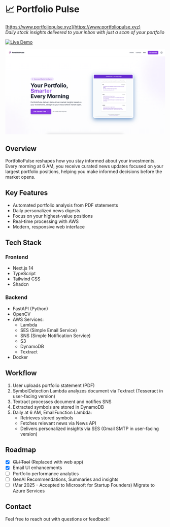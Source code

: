 # 📈 Portfolio Pulse

[https://www.portfoliopulse.xyz](https://www.portfoliopulse.xyz) <br>
_Daily stock insights delivered to your inbox with just a scan of your portfolio_

[![Live Demo](https://img.shields.io/badge/Live-Demo-brightgreen)](https://www.portfoliopulse.xyz)

<!-- [![Made with Python](https://img.shields.io/badge/Made%20with-Python-blue)](https://www.python.org/)
[![AWS Services](https://img.shields.io/badge/Powered%20by-AWS-orange)](https://aws.amazon.com/) -->

<img src="client\public\image.png" alt="Portfolio Pulse Demo" width="600"/>

## Overview

PortfolioPulse reshapes how you stay informed about your investments. Every morning at 6 AM, you receive curated news updates focused on your largest portfolio positions, helping you make informed decisions before the market opens.

## Key Features

- Automated portfolio analysis from PDF statements
- Daily personalized news digests
- Focus on your highest-value positions
- Real-time processing with AWS
- Modern, responsive web interface

## Tech Stack

### Frontend

- Next.js 14
- TypeScript
- Tailwind CSS
- Shadcn

### Backend

- FastAPI (Python)
- OpenCV
- AWS Services:
  - Lambda
  - SES (Simple Email Service)
  - SNS (Simple Notification Service)
  - S3
  - DynamoDB
  - Textract
- Docker

## Workflow

1. User uploads portfolio statement (PDF)
2. SymbolDetection Lambda analyzes document via Textract (Tesseract in user-facing version)
3. Textract processes document and notifies SNS
4. Extracted symbols are stored in DynamoDB
5. Daily at 6 AM, EmailFunction Lambda:
   - Retrieves stored symbols
   - Fetches relevant news via News API
   - Delivers personalized insights via SES (Gmail SMTP in user-facing version)

## Roadmap

- [x] ~~CLI Tool~~ (Replaced with web app)
- [x] Email UI enhancements
- [ ] Portfolio performance analytics
- [ ] GenAI Recommendations, Summaries and insights
- [ ] (Mar 2025 - Accepted to Microsoft for Startup Founders) Migrate to Azure Services

## Contact

Feel free to reach out with questions or feedback!
